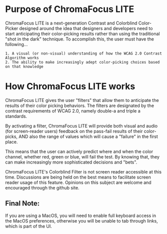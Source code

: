 # Purpose of ChromaFocus LITE
ChromaFocus LITE is a next-generation Contrast and Colorblind Color-Picker designed around the idea that designers and developers need to start anticipating their color-picking results rather than using the traditional "shot in the dark" technique. To accomplish this, the user must have the following...
  
    1. A visual (or non-visual) understanding of how the WCAG 2.0 Contrast Algorithm works
    2. The ability to make increasingly adept color-picking choices based on that knowledge
 

# How ChromaFocus LITE works

ChromaFocus LITE gives the user "filters" that allow them to anticipate the results of their color picking behaviors. The filters are designated by the contrast requirements of WCAG 2.0, namely double-a and triple a standards.

By activating a filter, ChromaFocus LITE will provide both visual and audio (for screen-reader users) feedback on the pass-fail results of their color-picks, AND also the range of values which will cause a "failure" in the first place. 

This means that the user can actively predict where and when the color channel, whether red, green or blue, will fail the test. By knowing that, they can make increasingly more sophisticated decisions and "bets".

ChromaFocus LITE's Colorblind Filter is not screen reader accessible at this time. Discussions are being held on the best means to facilitate screen reader usage of this feature. Opinions on this subject are welcome and encouraged through the github site.

## Final Note: 
If you are using a MacOS, you will need to enable full keyboard access in the MacOS preferences, otherwise you will be unable to tab through links, which is part of the UI.
